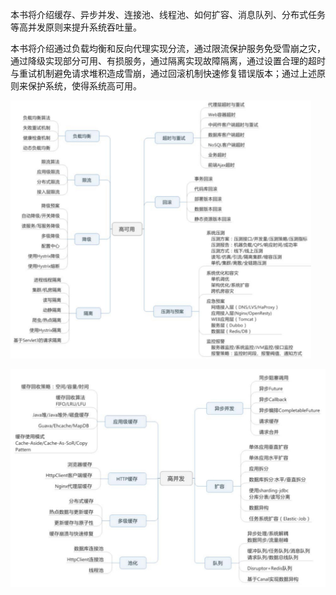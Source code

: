 本书将介绍缓存、异步并发、连接池、线程池、如何扩容、消息队列、分布式任务等高并发原则来提升系统吞吐量。

本书将介绍通过负载均衡和反向代理实现分流，通过限流保护服务免受雪崩之灾，通过降级实现部分可用、有损服务，通过隔离实现故障隔离，通过设置合理的超时与重试机制避免请求堆积造成雪崩，通过回滚机制快速修复错误版本；通过上述原则来保护系统，使得系统高可用。

<img src="assets/高可用.jpg" alt="img" style="zoom:47%;" />

![img](assets/高并发.jpg)